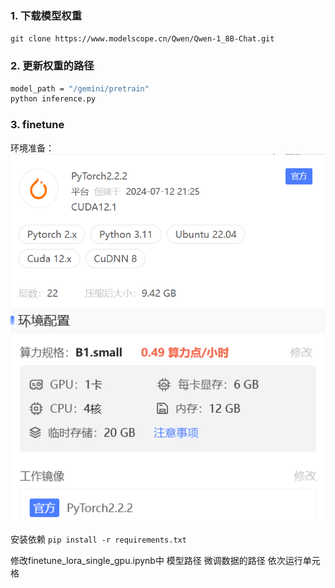 ### 1. 下载模型权重
`git clone https://www.modelscope.cn/Qwen/Qwen-1_8B-Chat.git`

### 2. 更新权重的路径
```bash
model_path = "/gemini/pretrain"
python inference.py
```


### 3. finetune
环境准备：
![img.png](deepspeed/img/img.png)
![img_1.png](deepspeed/img/img_1.png)

安装依赖
`pip install -r requirements.txt`

修改finetune_lora_single_gpu.ipynb中 模型路径 微调数据的路径
依次运行单元格




